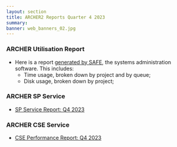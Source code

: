 ```yaml
---
layout: section
title: ARCHER2 Reports Quarter 4 2023
summary: 
banner: web_banners_02.jpg
---
```


### ARCHER Utilisation Report


* Here is a report [generated by SAFE](Q4_2023_safe.pdf), the systems administration
software.  This includes:
    * Time usage, broken down by project and by queue;
    * Disk usage, broken down by project;




### ARCHER SP Service


* [SP Service Report: Q4 2023](SP_Report_4Q23.pdf)


### ARCHER CSE Service

* [CSE Performance Report: Q4 2023](CSE_Report_4Q23.pdf)



